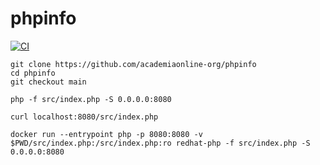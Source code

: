 # phpinfo

[![CI](https://github.com/academiaonline-org/phpinfo/actions/workflows/ci.yaml/badge.svg?branch=main)](https://github.com/academiaonline-org/phpinfo/actions/workflows/ci.yaml)

```
git clone https://github.com/academiaonline-org/phpinfo
cd phpinfo
git checkout main
```
```
php -f src/index.php -S 0.0.0.0:8080
```
```
curl localhost:8080/src/index.php
```
```
docker run --entrypoint php -p 8080:8080 -v $PWD/src/index.php:/src/index.php:ro redhat-php -f src/index.php -S 0.0.0.0:8080
```
